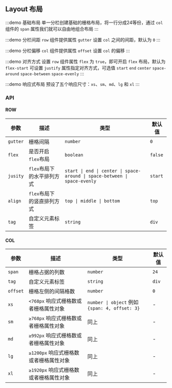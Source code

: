 ## Layout 布局

:::demo
基础布局
单一分栏创建基础的栅格布局，将一行分成24等份，通过 `col` 组件的 `span` 属性我们就可以自由地组合布局
<layout-base></layout-base>
:::

:::demo
分栏间距
`row` 组件提供属性 `gutter` 设置 `col` 之间的间距，默认为 `0`
<layout-space></layout-space>
:::

:::demo
分栏偏移
`col` 组件提供属性 `offset` 设置 `col` 的偏移
<layout-offset></layout-offset>
:::

:::demo
对齐方式
设置 `row` 组件属性 `flex` 为 `true`，即可开启 `flex` 布局，默认为 `flex-start` 可设置 `justify` 属性指定对齐方式，可选值 `start` `end` `center` `space-around` `space-between` `space-evenly`
<layout-flex></layout-flex>
:::

:::demo
响应式布局
预设了五个响应尺寸：`xs`、`sm`、`md`、`lg` 和 `xl`
<layout-media></layout-media>
:::

### API

#### ROW

| 参数     | 描述               | 类型                                    | 默认值 |
| -------- | ----------------- | --------------------------------------- | ------ |
| `gutter`   | 栅格间隔           | `number`                                   | `0`     |
| `flex`     | 是否开启`flex`布局    | `boolean`                                  | `false` |
| `jusity`   | `flex`布局下的水平排列方式  | `start \| end \| center \| space-around \| space-between \| space-evenly`|`start`|
| `align`    | `flex`布局下的竖直排列方式  | `top \| middle \| bottom`           | `top`  |
| `tag`      | 自定义元素标签           | `string`                              | `div`  |

#### COL

| 参数     | 描述               | 类型                                    | 默认值 |
| -------- | ------------------ | --------------------------------------- | ------ |
| `span`     | 栅格占据的列数     | `number`                                     | `24` |
| `tag`      | 自定义元素标签     | `string`                                    | `div` |
| `offset`   | 栅格左侧的间隔格数  | `number`                                    | `0`   |
| `xs` | `<768px` 响应式栅格数或者栅格属性对象   | `number \| object` 例如 `{span: 4, offset: 3}`   | -  |
| `sm` | `≥768px` 响应式栅格数或者栅格属性对象   | 同上                                     | -  |
| `md` | `≥992px` 响应式栅格数或者栅格属性对象   | 同上                                     | -  |
| `lg` | `≥1200px` 响应式栅格数或者栅格属性对象  | 同上                                     | -  |
| `xl` | `≥1920px` 响应式栅格数或者栅格属性对象  | 同上                                     | -  |